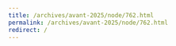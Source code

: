 ```yaml
---
title: /archives/avant-2025/node/762.html
permalink: /archives/avant-2025/node/762.html
redirect: /
---
```

